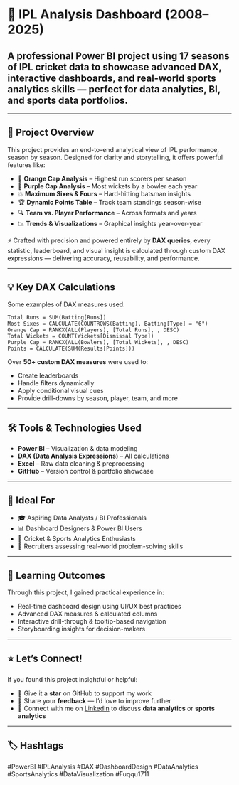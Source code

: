 # 🏏 IPL Analysis Dashboard (2008–2025)

## **A professional Power BI project using 17 seasons of IPL cricket data to showcase advanced DAX, interactive dashboards, and real-world sports analytics skills — perfect for data analytics, BI, and sports data portfolios.**

---

## 📌 Project Overview
This project provides an end-to-end analytical view of IPL performance, season by season. Designed for clarity and storytelling, it offers powerful features like:

- 🧢 **Orange Cap Analysis** – Highest run scorers per season  
- 🎯 **Purple Cap Analysis** – Most wickets by a bowler each year  
- 💥 **Maximum Sixes & Fours** – Hard-hitting batsman insights  
- 🏆 **Dynamic Points Table** – Track team standings season-wise  
- 🔍 **Team vs. Player Performance** – Across formats and years  
- 📉 **Trends & Visualizations** – Graphical insights year-over-year  

⚡ Crafted with precision and powered entirely by **DAX queries**, every statistic, leaderboard, and visual insight is calculated through custom DAX expressions — delivering accuracy, reusability, and performance.

---

## 💡 Key DAX Calculations
Some examples of DAX measures used:

~~~DAX
Total Runs = SUM(Batting[Runs])
Most Sixes = CALCULATE(COUNTROWS(Batting), Batting[Type] = "6")
Orange Cap = RANKX(ALL(Players), [Total Runs], , DESC)
Total Wickets = COUNT(Wickets[Dismissal Type])
Purple Cap = RANKX(ALL(Bowlers), [Total Wickets], , DESC)
Points = CALCULATE(SUM(Results[Points]))
~~~

Over **50+ custom DAX measures** were used to:
- Create leaderboards  
- Handle filters dynamically  
- Apply conditional visual cues  
- Provide drill-downs by season, player, team, and more

---

## 🛠 Tools & Technologies Used
- **Power BI** – Visualization & data modeling  
- **DAX (Data Analysis Expressions)** – All calculations  
- **Excel** – Raw data cleaning & preprocessing  
- **GitHub** – Version control & portfolio showcase

---

## 🎯 Ideal For
- 🎓 Aspiring Data Analysts / BI Professionals  
- 📊 Dashboard Designers & Power BI Users  
- 🏏 Cricket & Sports Analytics Enthusiasts  
- 💼 Recruiters assessing real-world problem-solving skills

---

## 🧠 Learning Outcomes
Through this project, I gained practical experience in:
- Real-time dashboard design using UI/UX best practices  
- Advanced DAX measures & calculated columns  
- Interactive drill-through & tooltip-based navigation  
- Storyboarding insights for decision-makers

---

## ⭐ Let’s Connect!
If you found this project insightful or helpful:
- 🌟 Give it a **star** on GitHub to support my work  
- 💬 Share your **feedback** — I’d love to improve further  
- 🤝 Connect with me on [LinkedIn](https://www.linkedin.com/in/yourprofile) to discuss **data analytics** or **sports analytics**

---

## 🏷 Hashtags
#PowerBI #IPLAnalysis #DAX #DashboardDesign #DataAnalytics #SportsAnalytics #DataVisualization #Fuqqu1711
